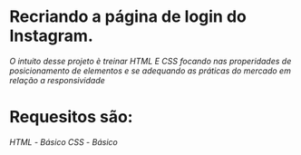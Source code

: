  # Recriando a página de login do Instagram.
 
 _O_   _intuito_  _desse_ _projeto_  _è_ _treinar_ _HTML_ _E_ _CSS_ _focando_  _nas_ _properidades_ _de_ _posicionamento_ _de_ _elementos_ _e_ _se_ _adequando_ _as_ _práticas_ _do_ _mercado_ _em_ _relação_ _a_ _responsividade_
 
 # Requesitos são:
 *HTML* - *Básico*
 *CSS* -  *Básico*
